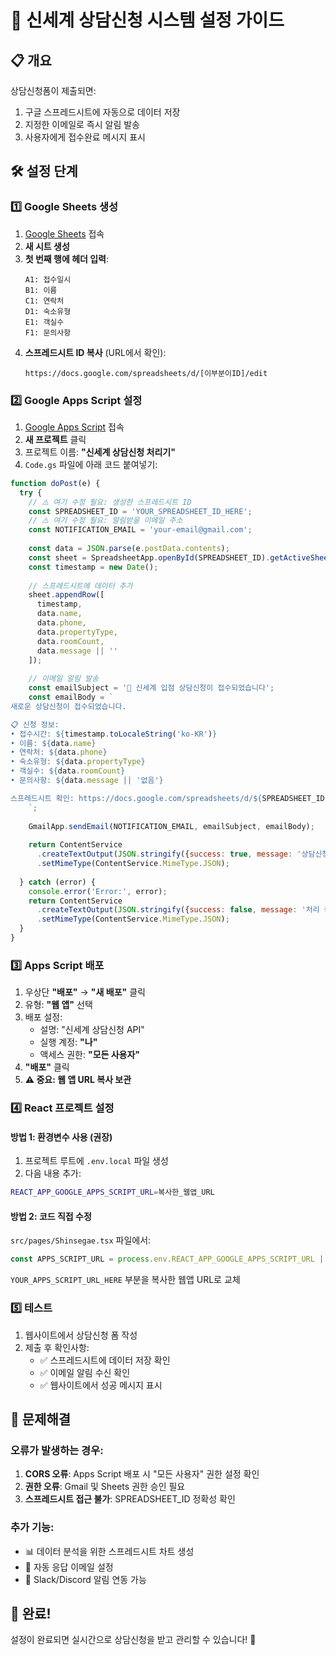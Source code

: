 # 🚀 신세계 상담신청 시스템 설정 가이드

## 📋 개요
상담신청폼이 제출되면:
1. 구글 스프레드시트에 자동으로 데이터 저장
2. 지정한 이메일로 즉시 알림 발송
3. 사용자에게 접수완료 메시지 표시

## 🛠️ 설정 단계

### 1️⃣ Google Sheets 생성
1. [Google Sheets](https://sheets.google.com) 접속
2. **새 시트 생성**
3. **첫 번째 행에 헤더 입력**:
   ```
   A1: 접수일시
   B1: 이름  
   C1: 연락처
   D1: 숙소유형
   E1: 객실수
   F1: 문의사항
   ```
4. **스프레드시트 ID 복사** (URL에서 확인):
   ```
   https://docs.google.com/spreadsheets/d/[이부분이ID]/edit
   ```

### 2️⃣ Google Apps Script 설정
1. [Google Apps Script](https://script.google.com) 접속
2. **새 프로젝트** 클릭
3. 프로젝트 이름: **"신세계 상담신청 처리기"**
4. `Code.gs` 파일에 아래 코드 붙여넣기:

```javascript
function doPost(e) {
  try {
    // ⚠️ 여기 수정 필요: 생성한 스프레드시트 ID
    const SPREADSHEET_ID = 'YOUR_SPREADSHEET_ID_HERE';
    // ⚠️ 여기 수정 필요: 알림받을 이메일 주소  
    const NOTIFICATION_EMAIL = 'your-email@gmail.com';
    
    const data = JSON.parse(e.postData.contents);
    const sheet = SpreadsheetApp.openById(SPREADSHEET_ID).getActiveSheet();
    const timestamp = new Date();
    
    // 스프레드시트에 데이터 추가
    sheet.appendRow([
      timestamp,
      data.name,
      data.phone,
      data.propertyType,
      data.roomCount,
      data.message || ''
    ]);
    
    // 이메일 알림 발송
    const emailSubject = '🏨 신세계 입점 상담신청이 접수되었습니다';
    const emailBody = `
새로운 상담신청이 접수되었습니다.

📋 신청 정보:
• 접수시간: ${timestamp.toLocaleString('ko-KR')}
• 이름: ${data.name}
• 연락처: ${data.phone}  
• 숙소유형: ${data.propertyType}
• 객실수: ${data.roomCount}
• 문의사항: ${data.message || '없음'}

스프레드시트 확인: https://docs.google.com/spreadsheets/d/${SPREADSHEET_ID}
    `;
    
    GmailApp.sendEmail(NOTIFICATION_EMAIL, emailSubject, emailBody);
    
    return ContentService
      .createTextOutput(JSON.stringify({success: true, message: '상담신청이 성공적으로 접수되었습니다'}))
      .setMimeType(ContentService.MimeType.JSON);
      
  } catch (error) {
    console.error('Error:', error);
    return ContentService
      .createTextOutput(JSON.stringify({success: false, message: '처리 중 오류가 발생했습니다'}))
      .setMimeType(ContentService.MimeType.JSON);
  }
}
```

### 3️⃣ Apps Script 배포
1. 우상단 **"배포"** → **"새 배포"** 클릭
2. 유형: **"웹 앱"** 선택
3. 배포 설정:
   - 설명: "신세계 상담신청 API"
   - 실행 계정: **"나"**
   - 액세스 권한: **"모든 사용자"**
4. **"배포"** 클릭
5. **⚠️ 중요: 웹 앱 URL 복사 보관**

### 4️⃣ React 프로젝트 설정

#### 방법 1: 환경변수 사용 (권장)
1. 프로젝트 루트에 `.env.local` 파일 생성
2. 다음 내용 추가:
```bash
REACT_APP_GOOGLE_APPS_SCRIPT_URL=복사한_웹앱_URL
```

#### 방법 2: 코드 직접 수정
`src/pages/Shinsegae.tsx` 파일에서:
```typescript
const APPS_SCRIPT_URL = process.env.REACT_APP_GOOGLE_APPS_SCRIPT_URL || 'YOUR_APPS_SCRIPT_URL_HERE';
```
`YOUR_APPS_SCRIPT_URL_HERE` 부분을 복사한 웹앱 URL로 교체

### 5️⃣ 테스트
1. 웹사이트에서 상담신청 폼 작성
2. 제출 후 확인사항:
   - ✅ 스프레드시트에 데이터 저장 확인
   - ✅ 이메일 알림 수신 확인
   - ✅ 웹사이트에서 성공 메시지 표시

## 🔧 문제해결

### 오류가 발생하는 경우:
1. **CORS 오류**: Apps Script 배포 시 "모든 사용자" 권한 설정 확인
2. **권한 오류**: Gmail 및 Sheets 권한 승인 필요
3. **스프레드시트 접근 불가**: SPREADSHEET_ID 정확성 확인

### 추가 기능:
- 📊 데이터 분석을 위한 스프레드시트 차트 생성
- 📧 자동 응답 이메일 설정
- 📱 Slack/Discord 알림 연동 가능

## 🎯 완료!
설정이 완료되면 실시간으로 상담신청을 받고 관리할 수 있습니다! 🚀 